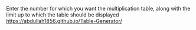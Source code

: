 Enter the number for which you want the multiplication table, along with the limit up to which the table should be displayed
https://abdullah1856.github.io/Table-Generator/
